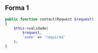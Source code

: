 ## Forma 1

```php
public function contact(Request $request)
{
	$this->validade(
		$request,
		'name' => 'required'
	);
}
```
<!--stackedit_data:
eyJoaXN0b3J5IjpbLTUxNTAxNjg5OV19
-->